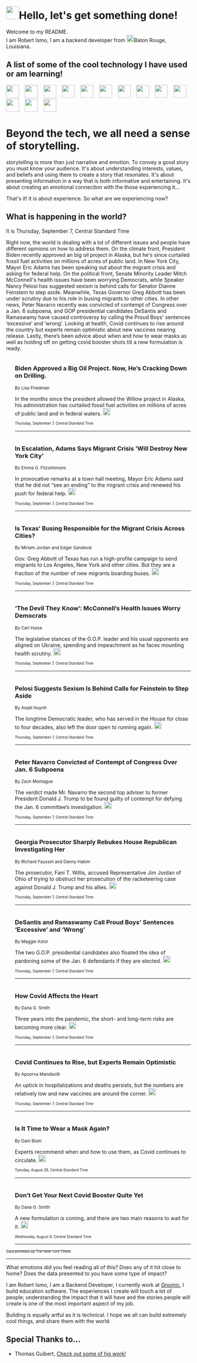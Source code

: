 <h1><img src="https://emojis.slackmojis.com/emojis/images/1643514375/3493/hot-coffee.gif?1643514375" width="35"/>Hello, let's get something done!</h1>

<p>Welcome to my README.<br/>
I am Robert Ismo, I am a backend developer from <img src="https://emojis.slackmojis.com/emojis/images/1638395689/50435/moulin_rouge.png?1638395689" width="20"/>Baton Rouge, Louisiana.</p>
<h2>A list of some of the cool technology I have used or am learning!</h2>
<p>
<img src="https://emojis.slackmojis.com/emojis/images/1643516091/21142/meow_bongotap.gif?1643516091" width="35" alt="">
<img src="https://img.shields.io/badge/Favorite%20Frontend%20Framework-SvelteKit-f83903" alt="">
<img src="https://img.shields.io/badge/Second%20Favorite-Vue-40b581" alt="">
<img src="https://img.shields.io/badge/Most%20Used%20Runtime-Nodejs-78b061" alt="">
<img src="https://emojis.slackmojis.com/emojis/images/1643517416/34482/fire.gif?1643517416" width="35" alt="">
<img src="https://img.shields.io/badge/Javascript%20But%20Better-Typescript-0078ca" alt="">
<img src="https://img.shields.io/badge/Favorite%20Language-Elixir-3e244d" alt="">
<img src="https://img.shields.io/badge/Containerize%20Everything-Docker-6ac9ef" alt="">
<img src="https://emojis.slackmojis.com/emojis/images/1643514596/5999/meow_party.gif?1643514596" width="35" alt="">
<img src="https://img.shields.io/badge/API%20Love%20Language-Graphql-de32a5" alt="">
<img src="https://img.shields.io/badge/Our%20Favorite%20Version%20Controller-Git-e94f33" alt="">
<img src="https://img.shields.io/badge/Favorite%20Database-Redis-d42d1d" alt="">
<img src="https://emojis.slackmojis.com/emojis/images/1643514559/5584/deployparrot.gif?1643514559" width="35" alt="">
<img src="https://img.shields.io/badge/Container%20Interstate-RabbitMQ-f66200" alt="">
<img src="https://img.shields.io/badge/Gotta%20Learn-Kubernetes-316adf" alt="">
<img src="https://img.shields.io/badge/Really%20Mature%20Now-WASM-654fef" alt="">
<img src="https://emojis.slackmojis.com/emojis/images/1666642497/61942/dance_vibe.gif?1666642497" width="35" alt="">
<img src="https://img.shields.io/badge/For%20My%20M1-ARM64-657d96" alt="">
<img src="https://img.shields.io/badge/Loving%20This%20So%20Much-TailwindCSS-17bcb5" alt="">
<img src="https://img.shields.io/badge/Cool%20Build%20Tool-Vite-f9cb24" alt="">
<img src="https://emojis.slackmojis.com/emojis/images/1669231376/62819/working-on-it.gif?1669231376" width="35" alt="">
<img src="https://img.shields.io/badge/Fun%20and%20Easy%20Database-MongoDB-5f8c49" alt="">
<img src="https://img.shields.io/badge/JS%20Life%20Support-NPM-c73737" alt="">
<img src="https://img.shields.io/badge/I%20Liked%20It-DynamoDB-0073b9" alt="">
<img src="https://emojis.slackmojis.com/emojis/images/1643514045/46/question.gif?1643514045" width="35" alt="">
<img src="https://img.shields.io/badge/cool-React-60d6f9" alt="">
<img src="https://img.shields.io/badge/Future%20Big%20Project-Lambda-f37e00" alt="">
<img src="https://img.shields.io/badge/NPM%20But%20Better-PNPM-f1aa07" alt="">
<img src="https://emojis.slackmojis.com/emojis/images/1643514943/9662/fbwow.gif?1643514943" width="35" alt="">
<img src="https://img.shields.io/badge/First%20Language-C-662079" alt="">
<img src="https://img.shields.io/badge/Where%20I%20Deploy%20Frontend-Vercel-000000" alt="">
<img src="https://img.shields.io/badge/Who%20Does%20not%20Want%20an%20App-Swift-f9492a" alt="">
<img src="https://emojis.slackmojis.com/emojis/images/1643514058/151/javascript.png?1643514058" width="35" alt="">
<img src="https://img.shields.io/badge/cool-Python-fbd542" alt="">
<img src="https://img.shields.io/badge/Favorite%20Something-Stripe-656cdc" alt="">
<img src="https://img.shields.io/badge/Of%20Course-HTML5-ed6327" alt="">
<img src="https://emojis.slackmojis.com/emojis/images/1660415405/60731/bomb.gif?1660415405" width="35" alt="">
<img src="https://img.shields.io/badge/hate-CSS-2964ec" alt="">
<img src="https://img.shields.io/badge/Learning-CircleCI-141215" alt="">
<img src="https://img.shields.io/badge/Learning-Rust-fbbb3b" alt="">
<img src="https://emojis.slackmojis.com/emojis/images/1660415397/60712/writing-hand.gif?1660415397" width="35" alt="">
<img src="https://img.shields.io/badge/Dev%20Browser%20of%20Choice-Firefox-cc4e26" alt="">
<img src="https://img.shields.io/badge/Recoverying%20From%20Windows-UNIX-1781e3" alt="">
<img src="https://img.shields.io/badge/LOVE-LogSeq-90c1c2" alt="">
<img src="https://emojis.slackmojis.com/emojis/images/1643514066/223/kirby.gif?1643514066" width="35" alt="">
<img src="https://img.shields.io/badge/Daily%20Driver-MacOS-e6e6e8" alt="">
<img src="https://img.shields.io/badge/Git%20Server-Github-000000" alt="">
<img src="https://img.shields.io/badge/enjoyable-EC2-f17428" alt="">
<img src="https://emojis.slackmojis.com/emojis/images/1643514239/2069/excited.gif?1643514239" width="35" alt="">
</p>
<h1>Beyond the tech, we all need a sense of storytelling.</h1>
<p>storytelling is more than just narrative and emotion. To convey a good story you must know your audience. It's about understanding interests, values, and beliefs and using them to create a story that resonates. It's about presenting information in a way that is both informative and entertaining. It's about creating an emotional connection with the those experiencing it...</p>
<p>That's it! it is about experience. So what are we experiencing now?</p>
<h2>What is happening in the world?</h2>
<p>It is Thursday, September 7, Central Standard Time</p>
<p>
Right now, the world is dealing with a lot of different issues and people have different opinions on how to address them. On the climate front, President Biden recently approved an big oil project in Alaska, but he&#39;s since curtailed fossil fuel activities on millions of acres of public land. In New York City, Mayor Eric Adams has been speaking out about the migrant crisis and asking for federal help. On the political front, Senate Minority Leader Mitch McConnell&#39;s health issues have been worrying Democrats, while Speaker Nancy Pelosi has suggested sexism is behind calls for Senator Dianne Feinstein to step aside. Meanwhile, Texas Governor Greg Abbott has been under scrutiny due to his role in busing migrants to other cities. In other news, Peter Navarro recently was convicted of contempt of Congress over a Jan. 6 subpoena, and GOP presidential candidates DeSantis and Ramaswamy have caused controversy by calling the Proud Boys&#39; sentences ‘excessive’ and ‘wrong’. Looking at health, Covid continues to rise around the country but experts remain optimistic about new vaccines nearing release. Lastly, there’s been advice about when and how to wear masks as well as holding off on getting covid booster shots till a new formulation is ready.</p>
<ol>
<img src="https://img.shields.io/badge/-climate-blue" alt="">
<h3>Biden Approved a Big Oil Project. Now, He’s Cracking Down on Drilling.</h3>
<sub>By Lisa Friedman</sub>
<p>In the months since the president allowed the Willow project in Alaska, his administration has curtailed fossil fuel activities on millions of acres of public land and in federal waters.  <a href="https://nyti.ms/3LCdakD"><img src="https://developer.nytimes.com/files/poweredby_nytimes_30b.png?v=1583354208352" height="20"></a></p>
<sub><sub>Thursday, September 7, Central Standard Time</sub></sub>
<hr/>
<img src="https://img.shields.io/badge/-nyregion-blue" alt="">
<h3>In Escalation, Adams Says Migrant Crisis ‘Will Destroy New York City’</h3>
<sub>By Emma G. Fitzsimmons</sub>
<p>In provocative remarks at a town hall meeting, Mayor Eric Adams said that he did not “see an ending” to the migrant crisis and renewed his push for federal help.  <a href="https://nyti.ms/3Rc8yVS"><img src="https://developer.nytimes.com/files/poweredby_nytimes_30b.png?v=1583354208352" height="20"></a></p>
<sub><sub>Thursday, September 7, Central Standard Time</sub></sub>
<hr/>
<img src="https://img.shields.io/badge/-us-blue" alt="">
<h3>Is Texas’ Busing Responsible for the Migrant Crisis Across Cities?</h3>
<sub>By Miriam Jordan and Edgar Sandoval</sub>
<p>Gov. Greg Abbott of Texas has run a high-profile campaign to send migrants to Los Angeles, New York and other cities. But they are a fraction of the number of new migrants boarding buses.  <a href="https://nyti.ms/3PtYdmF"><img src="https://developer.nytimes.com/files/poweredby_nytimes_30b.png?v=1583354208352" height="20"></a></p>
<sub><sub>Thursday, September 7, Central Standard Time</sub></sub>
<hr/>
<img src="https://img.shields.io/badge/-us-blue" alt="">
<h3>‘The Devil They Know’: McConnell’s Health Issues Worry Democrats</h3>
<sub>By Carl Hulse</sub>
<p>The legislative stances of the G.O.P. leader and his usual opponents are aligned on Ukraine, spending and impeachment as he faces mounting health scrutiny.  <a href="https://nyti.ms/3RcuAYA"><img src="https://developer.nytimes.com/files/poweredby_nytimes_30b.png?v=1583354208352" height="20"></a></p>
<sub><sub>Thursday, September 7, Central Standard Time</sub></sub>
<hr/>
<img src="https://img.shields.io/badge/-us-blue" alt="">
<h3>Pelosi Suggests Sexism Is Behind Calls for Feinstein to Step Aside</h3>
<sub>By Anjali Huynh</sub>
<p>The longtime Democratic leader, who has served in the House for close to four decades, also left the door open to running again.  <a href="https://nyti.ms/3PgM6IG"><img src="https://developer.nytimes.com/files/poweredby_nytimes_30b.png?v=1583354208352" height="20"></a></p>
<sub><sub>Thursday, September 7, Central Standard Time</sub></sub>
<hr/>
<img src="https://img.shields.io/badge/-us-blue" alt="">
<h3>Peter Navarro Convicted of Contempt of Congress Over Jan. 6 Subpoena</h3>
<sub>By Zach Montague</sub>
<p>The verdict made Mr. Navarro the second top adviser to former President Donald J. Trump to be found guilty of contempt for defying the Jan. 6 committee’s investigation.  <a href="https://nyti.ms/3Z6OJB0"><img src="https://developer.nytimes.com/files/poweredby_nytimes_30b.png?v=1583354208352" height="20"></a></p>
<sub><sub>Thursday, September 7, Central Standard Time</sub></sub>
<hr/>
<img src="https://img.shields.io/badge/-us-blue" alt="">
<h3>Georgia Prosecutor Sharply Rebukes House Republican Investigating Her</h3>
<sub>By Richard Fausset and Danny Hakim</sub>
<p>The prosecutor, Fani T. Willis, accused Representative Jim Jordan of Ohio of trying to obstruct her prosecution of the racketeering case against Donald J. Trump and his allies.  <a href="https://nyti.ms/3Z5zTed"><img src="https://developer.nytimes.com/files/poweredby_nytimes_30b.png?v=1583354208352" height="20"></a></p>
<sub><sub>Thursday, September 7, Central Standard Time</sub></sub>
<hr/>
<img src="https://img.shields.io/badge/-us-blue" alt="">
<h3>DeSantis and Ramaswamy Call Proud Boys’ Sentences ‘Excessive’ and ‘Wrong’</h3>
<sub>By Maggie Astor</sub>
<p>The two G.O.P. presidential candidates also floated the idea of pardoning some of the Jan. 6 defendants if they are elected.  <a href="https://nyti.ms/3PqkdyV"><img src="https://developer.nytimes.com/files/poweredby_nytimes_30b.png?v=1583354208352" height="20"></a></p>
<sub><sub>Thursday, September 7, Central Standard Time</sub></sub>
<hr/>
<img src="https://img.shields.io/badge/-well-blue" alt="">
<h3>How Covid Affects the Heart</h3>
<sub>By Dana G. Smith</sub>
<p>Three years into the pandemic, the short- and long-term risks are becoming more clear.  <a href="https://nyti.ms/4632cMw"><img src="https://developer.nytimes.com/files/poweredby_nytimes_30b.png?v=1583354208352" height="20"></a></p>
<sub><sub>Thursday, September 7, Central Standard Time</sub></sub>
<hr/>
<img src="https://img.shields.io/badge/-health-blue" alt="">
<h3>Covid Continues to Rise, but Experts Remain Optimistic</h3>
<sub>By Apoorva Mandavilli</sub>
<p>An uptick in hospitalizations and deaths persists, but the numbers are relatively low and new vaccines are around the corner.  <a href="https://nyti.ms/3qVvRsl"><img src="https://developer.nytimes.com/files/poweredby_nytimes_30b.png?v=1583354208352" height="20"></a></p>
<sub><sub>Thursday, September 7, Central Standard Time</sub></sub>
<hr/>
<img src="https://img.shields.io/badge/-well-blue" alt="">
<h3>Is It Time to Wear a Mask Again?</h3>
<sub>By Dani Blum</sub>
<p>Experts recommend when and how to use them, as Covid continues to circulate.  <a href="https://nyti.ms/3Ef3GYe"><img src="https://developer.nytimes.com/files/poweredby_nytimes_30b.png?v=1583354208352" height="20"></a></p>
<sub><sub>Tuesday, August 29, Central Standard Time</sub></sub>
<hr/>
<img src="https://img.shields.io/badge/-well-blue" alt="">
<h3>Don’t Get Your Next Covid Booster Quite Yet</h3>
<sub>By Dana G. Smith</sub>
<p>A new formulation is coming, and there are two main reasons to wait for it.  <a href="https://nyti.ms/3OPY3FZ"><img src="https://developer.nytimes.com/files/poweredby_nytimes_30b.png?v=1583354208352" height="20"></a></p>
<sub><sub>Wednesday, August 9, Central Standard Time</sub></sub>
<hr/>
</ol>
<a href="https://developer.nytimes.com"><sub><sub>Data provided by The New York Times</sub></sub></a>
<hr/>
<p>What emotions did you feel reading all of this? Does any of it hit close to home? Does the data presented to you have some type of impact?</p>
<p>I am Robert Ismo, I am a Backend Developer, I currently work at <a href="https://gnomic.education/">Gnomic</a>, I build education software. The experiences I create will touch a lot of people; understanding the impact that it will have and the stories people will create is one of the most important aspect of my job.</p>
<p>Building is equally artful as it is technical. I hope we all can build extremely cool things, and share them with the world.</p>
<h2>Special Thanks to...</h2>
<ul>
<li>Thomas Guibert, <a href="https://github.com/thmsgbrt/thmsgbrt">Check out some of his work!</a></li>
</ul>